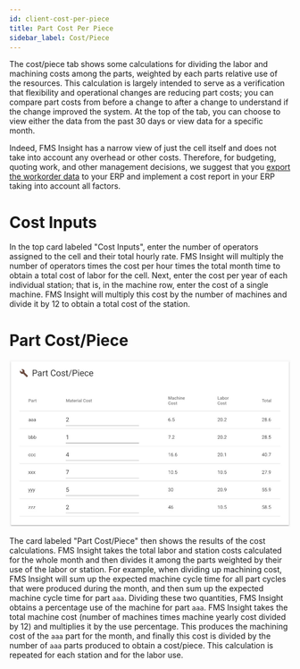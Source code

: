 ```yaml
---
id: client-cost-per-piece
title: Part Cost Per Piece
sidebar_label: Cost/Piece
---
```


The cost/piece tab shows some calculations for dividing the labor and
machining costs among the parts, weighted by each parts relative use of the
resources. This calculation is largely intended to serve as a verification
that flexibility and operational changes are reducing part costs; you can
compare part costs from before a change to after a change to understand
if the change improved the system. At the top of the tab, you can choose to
view either the data from the past 30 days or view data for a specific month.

Indeed, FMS Insight has a narrow view of just the cell itself and does not
take into account any overhead or other costs. Therefore, for budgeting,
quoting work, and other management decisions, we suggest that you [export the
workorder data](workorder-report.md) to your ERP and implement a cost report
in your ERP taking into account all factors.

# Cost Inputs

In the top card labeled "Cost Inputs", enter the number of operators assigned
to the cell and their total hourly rate.  FMS Insight will multiply the number
of operators times the cost per hour times the total month time to obtain a
total cost of labor for the cell.  Next, enter the cost per year of each individual
station; that is, in the machine row, enter the cost of a single machine.  FMS Insight
will multiply this cost by the number of machines and divide it by 12 to obtain a total
cost of the station.

# Part Cost/Piece

![Screenshot of part cost/piece page](assets/insight-part-cost.jpg)

The card labeled "Part Cost/Piece" then shows the results of the cost
calculations. FMS Insight takes the total labor and station costs calculated
for the whole month and then divides it among the parts weighted by their use
of the labor or station. For example, when dividing up machining cost, FMS
Insight will sum up the expected machine cycle time for all part cycles that
were produced during the month, and then sum up the expected machine cycle
time for part `aaa`. Dividing these two quantities, FMS Insight obtains a
percentage use of the machine for part `aaa`. FMS Insight takes the total
machine cost (number of machines times machine yearly cost divided by 12) and
multiplies it by the use percentage. This produces the machining cost of the
`aaa` part for the month, and finally this cost is divided by the number of
`aaa` parts produced to obtain a cost/piece. This calculation is repeated for
each station and for the labor use.
